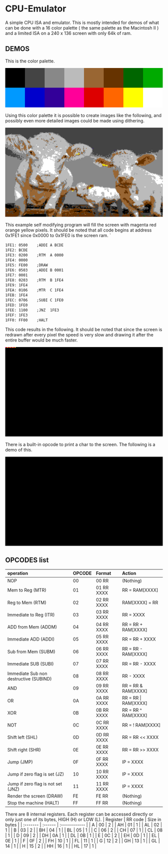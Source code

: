 # CPU-Emulator

A simple CPU ISA and emulator. This is mostly intended for demos of what can be done with a 16 color palette ( the same palette as the Macintosh II ) and a limited ISA on a 240 x 136 screen with only 64k of ram.

## DEMOS

This is the color palette.

![color palette image](https://raw.githubusercontent.com/Jerry-G/CPU-Emulator/master/demo/16palette.png)

Using this color palette it is possible to create images like the following, and possibly even more detailed images could be made using dithering.

![image of cows](https://raw.githubusercontent.com/Jerry-G/CPU-Emulator/master/demo/cows.png)

This example self modifying program will fill the screen with magenta red orange yellow pixels. It should be noted that all code begins at address 0x1FE1 since 0x0000 to 0x1FE0 is the screen ram. `

```
1FE1: 0500    ;ADDI A BCDE
1FE2: BCDE
1FE3: 0200    ;RTM  A 0000
1FE4: 0000
1FE5: FE00    ;DRAW
1FE6: 0503    ;ADDI B 0001
1FE7: 0001
1FE8: 0203    ;RTM  B 1FE4
1FE9: 1FE4
1FEA: 0106    ;MTR  C 1FE4
1FEB: 1FE4
1FEC: 0706    ;SUBI C 1FE0
1FED: 1FE0
1FEE: 1100    ;JNZ  1FE3
1FEF: 1FE3
1FF0: FF00    ;HALT
```

This code results in the following. It should be noted that since the screen is redrawn after every pixel the speed is very slow and drawing it after the entire buffer would be much faster.

![gif of program running](https://raw.githubusercontent.com/Jerry-G/CPU-Emulator/master/demo/demo.gif)

There is a built-in opcode to print a char to the screen. The following is a demo of this.

![gif of hello world in c](https://raw.githubusercontent.com/Jerry-G/CPU-Emulator/master/demo/hello_c.gif)

## OPCODES list

| operation                              | OPCODE | Format     | Action               |
| :------------------------------------- | :----- | :--------- | :------------------- |
| NOP                                    | 00     | 00 RR      | (Nothing)            |
| Mem to Reg (MTR)                       | 01     | 01 RR XXXX | RR = RAM[XXXX]       |
| Reg to Mem (RTM)                       | 02     | 02 RR XXXX | RAM[XXXX] = RR       |
| Immediate to Reg (ITR)                 | 03     | 03 RR XXXX | RR = XXXX            |
| ADD from Mem (ADDM)                    | 04     | 04 RR XXXX | RR = RR + RAM[XXXX]  |
| Immediate ADD (ADDI)                   | 05     | 05 RR XXXX | RR = RR + XXXX       |
| Sub from Mem (SUBM)                    | 06     | 06 RR XXXX | RR = RR - RAM[XXXX]  |
| Immediate SUB (SUBI)                   | 07     | 07 RR XXXX | RR = RR - XXXX       |
| Immediate Sub non destructive (SUBIND) | 08     | 08 RR XXXX | RR - XXXX            |
| AND                                    | 09     | 09 RR XXXX | RR = RR & RAM[XXXX]  |
| OR                                     | 0A     | 0A RR XXXX | RR = RR \| RAM[XXXX] |
| XOR                                    | 0B     | 0B RR XXXX | RR = RR ^ RAM[XXXX]  |
| NOT                                    | 0C     | 0C RR XXXX | RR = ! RAM[XXXX]     |
| Shift left (SHL)                       | 0D     | 0D RR XXXX | RR = RR << XXXX      |
| Shift right (SHR)                      | 0E     | 0E RR XXXX | RR = RR >> XXXX      |
| Jump (JMP)                             | 0F     | 0F RR XXXX | IP = XXXX            |
| Jump if zero flag is set (JZ)          | 10     | 10 RR XXXX | IP = XXXX            |
| Jump if zero flag is not set (JNZ)     | 11     | 11 RR XXXX | IP = XXXX            |
| Render the screen (DRAW)               | FE     | FE RR      | (Nothing)            |
| Stop the machine (HALT)                | FF     | FF RR      | (Nothing)            |

There are 8 internal registers. Each register can be accessed directly or only just one of its bytes, HIGH (H) or LOW (L).
| Register | RR code | Size in bytes |
| :------- | :------ | :------------ |
| A | 00 | 2 |
| AH | 01 | 1 |
| AL | 02 | 1 |
| B | 03 | 2 |
| BH | 04 | 1 |
| BL | 05 | 1 |
| C | 06 | 2 |
| CH | 07 | 1 |
| CL | 08 | 1 |
| D | 09 | 2 |
| DH | 0A | 1 |
| DL | 0B | 1 |
| E | 0C | 2 |
| EH | 0D | 1 |
| EL | 0E | 1 |
| F | 0F | 2 |
| FH | 10 | 1 |
| FL | 11 | 1 |
| G | 12 | 2 |
| GH | 13 | 1 |
| GL | 14 | 1 |
| H | 15 | 2 |
| HH | 16 | 1 |
| HL | 17 | 1 |
